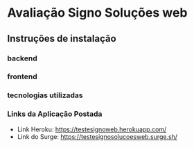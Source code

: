 # Avaliação Signo Soluções web

## Instruções de instalação 

### backend

### frontend

### tecnologias utilizadas

### Links da Aplicação Postada
- Link Heroku: https://testesignoweb.herokuapp.com/
- Link do Surge: https://testesignosolucoesweb.surge.sh/

